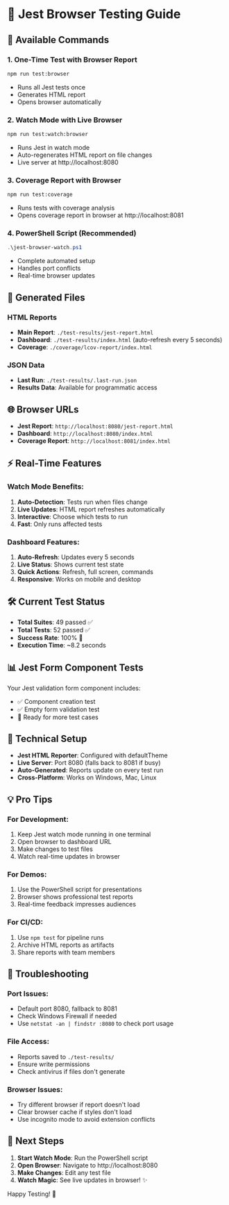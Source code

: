 # 🎯 Jest Browser Testing Guide

## 🚀 Available Commands

### 1. **One-Time Test with Browser Report**

```bash
npm run test:browser
```

- Runs all Jest tests once
- Generates HTML report
- Opens browser automatically

### 2. **Watch Mode with Live Browser**

```bash
npm run test:watch:browser
```

- Runs Jest in watch mode
- Auto-regenerates HTML report on file changes
- Live server at http://localhost:8080

### 3. **Coverage Report with Browser**

```bash
npm run test:coverage
```

- Runs tests with coverage analysis
- Opens coverage report in browser at http://localhost:8081

### 4. **PowerShell Script (Recommended)**

```powershell
.\jest-browser-watch.ps1
```

- Complete automated setup
- Handles port conflicts
- Real-time browser updates

## 📁 Generated Files

### HTML Reports

- **Main Report**: `./test-results/jest-report.html`
- **Dashboard**: `./test-results/index.html` (auto-refresh every 5 seconds)
- **Coverage**: `./coverage/lcov-report/index.html`

### JSON Data

- **Last Run**: `./test-results/.last-run.json`
- **Results Data**: Available for programmatic access

## 🌐 Browser URLs

- **Jest Report**: `http://localhost:8080/jest-report.html`
- **Dashboard**: `http://localhost:8080/index.html`
- **Coverage Report**: `http://localhost:8081/index.html`

## ⚡ Real-Time Features

### Watch Mode Benefits:

1. **Auto-Detection**: Tests run when files change
2. **Live Updates**: HTML report refreshes automatically
3. **Interactive**: Choose which tests to run
4. **Fast**: Only runs affected tests

### Dashboard Features:

1. **Auto-Refresh**: Updates every 5 seconds
2. **Live Status**: Shows current test state
3. **Quick Actions**: Refresh, full screen, commands
4. **Responsive**: Works on mobile and desktop

## 🛠 Current Test Status

- **Total Suites**: 49 passed ✅
- **Total Tests**: 52 passed ✅
- **Success Rate**: 100% 🎉
- **Execution Time**: ~8.2 seconds

## 📊 Jest Form Component Tests

Your Jest validation form component includes:

- ✅ Component creation test
- ✅ Empty form validation test
- 📝 Ready for more test cases

## 🔧 Technical Setup

- **Jest HTML Reporter**: Configured with defaultTheme
- **Live Server**: Port 8080 (falls back to 8081 if busy)
- **Auto-Generated**: Reports update on every test run
- **Cross-Platform**: Works on Windows, Mac, Linux

## 💡 Pro Tips

### For Development:

1. Keep Jest watch mode running in one terminal
2. Open browser to dashboard URL
3. Make changes to test files
4. Watch real-time updates in browser

### For Demos:

1. Use the PowerShell script for presentations
2. Browser shows professional test reports
3. Real-time feedback impresses audiences

### For CI/CD:

1. Use `npm test` for pipeline runs
2. Archive HTML reports as artifacts
3. Share reports with team members

## 🚨 Troubleshooting

### Port Issues:

- Default port 8080, fallback to 8081
- Check Windows Firewall if needed
- Use `netstat -an | findstr :8080` to check port usage

### File Access:

- Reports saved to `./test-results/`
- Ensure write permissions
- Check antivirus if files don't generate

### Browser Issues:

- Try different browser if report doesn't load
- Clear browser cache if styles don't load
- Use incognito mode to avoid extension conflicts

## 🎪 Next Steps

1. **Start Watch Mode**: Run the PowerShell script
2. **Open Browser**: Navigate to http://localhost:8080
3. **Make Changes**: Edit any test file
4. **Watch Magic**: See live updates in browser! ✨

Happy Testing! 🧪

